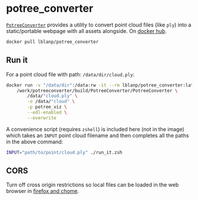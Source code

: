 # potree_converter

[`PotreeConverter`](https://github.com/potree/PotreeConverter) provides a utility to convert point cloud files (like `ply`) into a static/portable webpage with all assets alongside. On [docker hub](https://hub.docker.com/repository/docker/lblanp/potree_converter).

```bash
docker pull lblanp/potree_converter
```

## Run it

For a point cloud file with path: `/data/dir/cloud.ply`:

```bash
docker run -v "/data/dir":/data:rw -it --rm lblanp/potree_converter:latest \
    /work/potreeconverter/build/PotreeConverter/PotreeConverter \
        /data/"cloud.ply" \
        -o /data/"cloud" \
        -p potree_viz \
        --edl-enabled \
        --overwrite
```

A convenience script (requires `zshell`) is included here (not in the image) which takes an `INPUT` point cloud filename and then completes all the paths in the above command:

```bash
INPUT="path/to/point/cloud.ply" ./run_it.zsh
```

## CORS

Turn off cross origin restrictions so local files can be loaded in the web browser in [firefox and chome](http://testingfreak.com/how-to-fix-cross-origin-request-security-cors-error-in-firefox-chrome-and-ie/).
